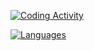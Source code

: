 [![Coding Activity](https://wakatime.com/share/@sourTaste000/56dbba0b-7841-4a45-af2a-d620806fc787.png)](https://wakatime.com)

[![Languages](https://wakatime.com/share/@sourTaste000/cca2e4c8-90a1-404c-b545-214e2ee7ed6d.png)](https://wakatime.com)

